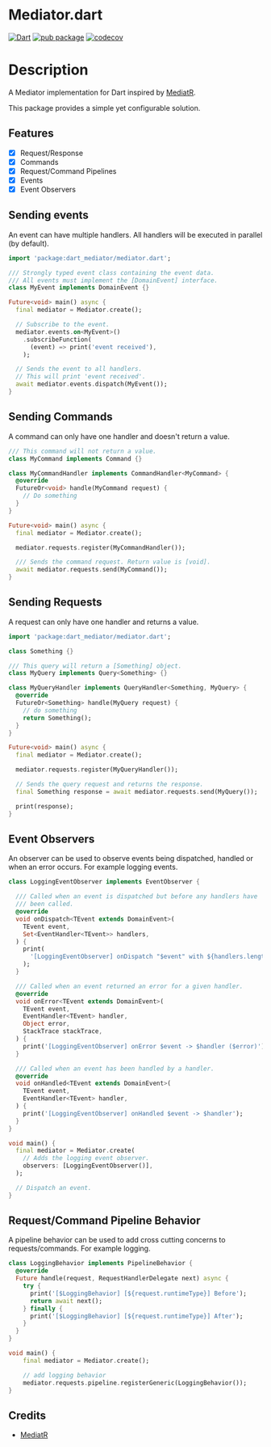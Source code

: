 # Mediator.dart

[![Dart](https://github.com/MatthiWare/mediator.dart/actions/workflows/dart.yml/badge.svg?branch=master)](https://github.com/MatthiWare/mediator.dart/actions/workflows/dart.yml)
[![pub package](https://img.shields.io/pub/v/dart_mediator.svg?label=dart_mediator&color=blue)](https://pub.dartlang.org/packages/dart_mediator)
[![codecov](https://codecov.io/gh/MatthiWare/mediator.dart/graph/badge.svg?token=W1WQDQEZIJ)](https://codecov.io/gh/MatthiWare/mediator.dart)

# Description

A Mediator implementation for Dart inspired by [MediatR](https://github.com/jbogard/MediatR).

This package provides a simple yet configurable solution.

## Features

- [x] Request/Response
- [x] Commands
- [x] Request/Command Pipelines
- [x] Events
- [x] Event Observers

## Sending events

An event can have multiple handlers. All handlers will be executed in parallel (by default).

```dart
import 'package:dart_mediator/mediator.dart';

/// Strongly typed event class containing the event data.
/// All events must implement the [DomainEvent] interface.
class MyEvent implements DomainEvent {}

Future<void> main() async {
  final mediator = Mediator.create();

  // Subscribe to the event.
  mediator.events.on<MyEvent>()
    .subscribeFunction(
      (event) => print('event received'),
    );

  // Sends the event to all handlers.
  // This will print 'event received'.
  await mediator.events.dispatch(MyEvent());
}
```

## Sending Commands

A command can only have one handler and doesn't return a value.

```dart
/// This command will not return a value.
class MyCommand implements Command {}

class MyCommandHandler implements CommandHandler<MyCommand> {
  @override
  FutureOr<void> handle(MyCommand request) {
    // Do something
  }
}

Future<void> main() async {
  final mediator = Mediator.create();

  mediator.requests.register(MyCommandHandler());

  /// Sends the command request. Return value is [void].
  await mediator.requests.send(MyCommand());
}
```

## Sending Requests

A request can only have one handler and returns a value.

```dart
import 'package:dart_mediator/mediator.dart';

class Something {}

/// This query will return a [Something] object.
class MyQuery implements Query<Something> {}

class MyQueryHandler implements QueryHandler<Something, MyQuery> {
  @override
  FutureOr<Something> handle(MyQuery request) {
    // do something
    return Something();
  }
}

Future<void> main() async {
  final mediator = Mediator.create();

  mediator.requests.register(MyQueryHandler());

  // Sends the query request and returns the response.
  final Something response = await mediator.requests.send(MyQuery());

  print(response);
}
```

## Event Observers

An observer can be used to observe events being dispatched, handled or when an error occurs. For example logging events.

```dart
class LoggingEventObserver implements EventObserver {

  /// Called when an event is dispatched but before any handlers have
  /// been called.
  @override
  void onDispatch<TEvent extends DomainEvent>(
    TEvent event,
    Set<EventHandler<TEvent>> handlers,
  ) {
    print(
      '[LoggingEventObserver] onDispatch "$event" with ${handlers.length} handlers',
    );
  }

  /// Called when an event returned an error for a given handler.
  @override
  void onError<TEvent extends DomainEvent>(
    TEvent event,
    EventHandler<TEvent> handler,
    Object error,
    StackTrace stackTrace,
  ) {
    print('[LoggingEventObserver] onError $event -> $handler ($error)');
  }

  /// Called when an event has been handled by a handler.
  @override
  void onHandled<TEvent extends DomainEvent>(
    TEvent event,
    EventHandler<TEvent> handler,
  ) {
    print('[LoggingEventObserver] onHandled $event -> $handler');
  }
}

void main() {
  final mediator = Mediator.create(
    // Adds the logging event observer.
    observers: [LoggingEventObserver()],
  );

  // Dispatch an event.
}

```

## Request/Command Pipeline Behavior

A pipeline behavior can be used to add cross cutting concerns to requests/commands. For example logging.

```dart
class LoggingBehavior implements PipelineBehavior {
  @override
  Future handle(request, RequestHandlerDelegate next) async {
    try {
      print('[$LoggingBehavior] [${request.runtimeType}] Before');
      return await next();
    } finally {
      print('[$LoggingBehavior] [${request.runtimeType}] After');
    }
  }
}

void main() {
    final mediator = Mediator.create();

    // add logging behavior
    mediator.requests.pipeline.registerGeneric(LoggingBehavior());
}
```

## Credits

- [MediatR](https://github.com/jbogard/MediatR)

